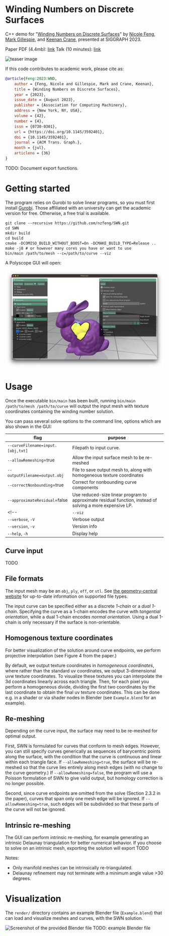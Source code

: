 # Winding Numbers on Discrete Surfaces

C++ demo for "[Winding Numbers on Discrete Surfaces](https://nzfeng.github.io/research/WNoDS/index.html)" by [Nicole Feng](https://nzfeng.github.io/index.html), [Mark Gillespie](https://markjgillespie.com/), and [Keenan Crane](https://www.cs.cmu.edu/~kmcrane/), presented at SIGGRAPH 2023.

Paper PDF (4.4mb): [link](https://nzfeng.github.io/research/WNoDS/WNoDS.pdf)
Talk (10 minutes): [link]()

![teaser image](media/teaser.png)

If this code contributes to academic work, please cite as:
```bibtex
@article{Feng:2023:WND,
    author = {Feng, Nicole and Gillespie, Mark and Crane, Keenan},
    title = {Winding Numbers on Discrete Surfaces},
    year = {2023},
    issue_date = {August 2023},
    publisher = {Association for Computing Machinery},
    address = {New York, NY, USA},
    volume = {42},
    number = {4},
    issn = {0730-0301},
    url = {https://doi.org/10.1145/3592401},
    doi = {10.1145/3592401},
    journal = {ACM Trans. Graph.},
    month = {jul},
    articleno = {36}
}
```
TODO: Document export functions.

# Getting started

The program relies on Gurobi to solve linear programs, so you must first install [Gurobi](https://www.gurobi.com/). Those affiliated with an university can get the academic version for free. Otherwise, a free trial is available.
<!-- [How do I resolve "undefined reference" errors while linking Gurobi in C++?](https://support.gurobi.com/hc/en-us/articles/360039093112) -->

```
git clone --recursive https://github.com/nzfeng/SWN.git
cd SWN
mkdir build
cd build
cmake -DCOMISO_BUILD_WITHOUT_BOOST=On -DCMAKE_BUILD_TYPE=Release ..
make -j8 # or however many cores you have or want to use
bin/main /path/to/mesh --c=/path/to/curve --viz
```

A Polyscope GUI will open:

![Screenshot of Polyscope GUI](media/GUI.png)

# Usage

Once the executable `bin/main` has been built, running `bin/main /path/to/mesh /path/to/curve` will output the input mesh with texture coordinates containing the winding number solution. 

You can pass several solve options to the command line, options which are also shown in the GUI:

|flag | purpose|
| ------------- |-------------|
|`--curveFilename=input.[obj,txt]`| Filepath to input curve. |
|`--allowRemeshing`=true| Allow the input surface mesh to be re-meshed |
|`--outputFilename=output.obj`| File to save output mesh to, along with homogeneous texture coordinates |
|`--correctNonbounding`=true| Correct for nonbounding curve components |
|`--approximateResidual`=false| Use reduced-size linear program to approximate residual function, instead of solving a more expensive LP. |
<!--|`--viz`| Show the GUI |-->
|`--verbose`, `-V`| Verbose output |
|`--version`, `-v`| Version info |
|`--help`, `-h`| Display help |

## Curve input
TODO

## File formats
The input mesh may be an `obj`, `ply`, `off`, or `stl`. See [the geometry-central website](https://geometry-central.net/surface/utilities/io/#reading-meshes) for up-to-date information on supported file types.

The input curve can be specified either as a discrete _1-chain_ or a _dual 1-chain_. Specifying the curve as a 1-chain encodes the curve with _tangential orientation_, while a dual 1-chain encodes _normal orientation_. Using a dual 1-chain is only necessary if the surface is non-orientable.

<!-- Ordinarily, we assume that jumps increase in the direction obtained by rotating the tangent 90 degrees counter-clockwise. On
a nonorientable surface, however, there is no consistent notion of counter-clockwise—even though curves can still meaningfully bound regions -->

## Homogenous texture coordinates

For better visualization of the solution around curve endpoints, we perform projective interpolation (see Figure 4 from the paper.) 

By default, we output texture coordinates in _homogeneous coordinates_, where rather than the standard uv coordinates, we output 3-dimensional uvw texture coordinates. To visualize these textures you can interpolate the 3d coordinates linearly across each triangle. Then, for each pixel you perform a homogeneous divide, dividing the first two coordinates by the last coordinate to obtain the final uv texture coordinates. This can be done e.g. in a shader or via shader nodes in Blender (see `Example.blend` for an example).

## Re-meshing

Depending on the curve input, the surface may need to be re-meshed for optimal output.

First, SWN is formulated for curves that conform to mesh edges. However, you can still specify curves generically as sequences of barycentric points along the surface, with the condition that the curve is continuous and linear within each triangle face. If `--allowRemeshing=true`, the surface will be re-meshed so that the curve lies entirely along mesh edges (with no change to the curve geometry.) If `--allowRemeshing=false`, the program will use a Poisson formulation of SWN to give valid output, but homology correction is no longer possible.

Second, since curve endpoints are omitted from the solve (Section 2.3.2 in the paper), curves that span only one mesh edge will be ignored. If `--allowRemeshing=true`, such edges will be subdivided so that these parts of the curve will not be ignored.

## Intrinsic re-meshing

The GUI can perform intrinsic re-meshing, for example generating an intrinsic Delaunay triangulation for better numerical behavior. If you choose to solve on an intrinsic mesh, exporting the solution will export TODO

Notes: 
* Only manifold meshes can be intrinsically re-triangulated.
* Delaunay refinement may not terminate with a minimum angle value >30 degrees.

# Visualization

The `render/` directory contains an example Blender file (`Example.blend`) that can load and visualize meshes and curves, with the SWN solution. 

<!-- The blender file should open to a Python script in the `Scripting` workspace. You can load your own uniformized mesh by changing the mesh name in the script and clicking on `Run Script`. This will load your model and apply a correctly-interpolated checkerboard texture. -->

![Screenshot of the provided Blender file](media/BlenderFile.png)
TODO: example Blender file